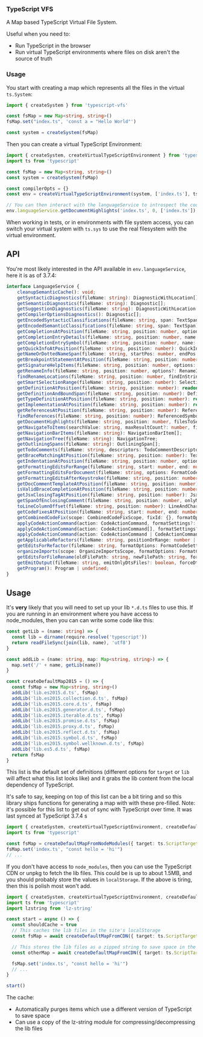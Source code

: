 ### TypeScript VFS

A Map based TypeScript Virtual File System.

Useful when you need to:

- Run TypeScript in the browser
- Run virtual TypeScript environments where files on disk aren't the source of truth

### Usage

You start with creating a map which represents all the files in the virtual `ts.System`:

```ts
import { createSystem } from 'typescript-vfs'

const fsMap = new Map<string, string>()
fsMap.set("index.ts", 'const a = "Hello World"')

const system = createSystem(fsMap)
```

Then you can create a virtual TypeScript Environment:

```ts
import { createSystem, createVirtualTypeScriptEnvironment } from 'typescript-vfs'
import ts from 'typescript'

const fsMap = new Map<string, string>()
const system = createSystem(fsMap)

const compilerOpts = {}
const env = createVirtualTypeScriptEnvironment(system, ['index.ts'], ts, compilerOpts)

// You can then interact with the languageService to introspect the code
env.languageService.getDocumentHighlights('index.ts', 0, ['index.ts'])
```

When working in tests, or in environments with file system access, you can switch your virtual system with `ts.sys` to use the real filesystem with the virtual environment.

## API

You're most likely interested in the API available in `env.languageService`, here it is as of 3.7.4:

<!-- prettier-ignore-start -->

```ts
interface LanguageService {
    cleanupSemanticCache(): void;
    getSyntacticDiagnostics(fileName: string): DiagnosticWithLocation[];
    getSemanticDiagnostics(fileName: string): Diagnostic[];
    getSuggestionDiagnostics(fileName: string): DiagnosticWithLocation[];
    getCompilerOptionsDiagnostics(): Diagnostic[];
    getEncodedSyntacticClassifications(fileName: string, span: TextSpan): Classifications;
    getEncodedSemanticClassifications(fileName: string, span: TextSpan): Classifications;
    getCompletionsAtPosition(fileName: string, position: number, options: GetCompletionsAtPositionOptions | undefined): WithMetadata<CompletionInfo> | undefined;
    getCompletionEntryDetails(fileName: string, position: number, name: string, formatOptions: FormatCodeOptions | FormatCodeSettings | undefined, source: string | undefined, preferences: UserPreferences | undefined): CompletionEntryDetails | undefined;
    getCompletionEntrySymbol(fileName: string, position: number, name: string, source: string | undefined): Symbol | undefined;
    getQuickInfoAtPosition(fileName: string, position: number): QuickInfo | undefined;
    getNameOrDottedNameSpan(fileName: string, startPos: number, endPos: number): TextSpan | undefined;
    getBreakpointStatementAtPosition(fileName: string, position: number): TextSpan | undefined;
    getSignatureHelpItems(fileName: string, position: number, options: SignatureHelpItemsOptions | undefined): SignatureHelpItems | undefined;
    getRenameInfo(fileName: string, position: number, options?: RenameInfoOptions): RenameInfo;
    findRenameLocations(fileName: string, position: number, findInStrings: boolean, findInComments: boolean, providePrefixAndSuffixTextForRename?: boolean): readonly RenameLocation[] | undefined;
    getSmartSelectionRange(fileName: string, position: number): SelectionRange;
    getDefinitionAtPosition(fileName: string, position: number): readonly DefinitionInfo[] | undefined;
    getDefinitionAndBoundSpan(fileName: string, position: number): DefinitionInfoAndBoundSpan | undefined;
    getTypeDefinitionAtPosition(fileName: string, position: number): readonly DefinitionInfo[] | undefined;
    getImplementationAtPosition(fileName: string, position: number): readonly ImplementationLocation[] | undefined;
    getReferencesAtPosition(fileName: string, position: number): ReferenceEntry[] | undefined;
    findReferences(fileName: string, position: number): ReferencedSymbol[] | undefined;
    getDocumentHighlights(fileName: string, position: number, filesToSearch: string[]): DocumentHighlights[] | undefined;
    getNavigateToItems(searchValue: string, maxResultCount?: number, fileName?: string, excludeDtsFiles?: boolean): NavigateToItem[];
    getNavigationBarItems(fileName: string): NavigationBarItem[];
    getNavigationTree(fileName: string): NavigationTree;
    getOutliningSpans(fileName: string): OutliningSpan[];
    getTodoComments(fileName: string, descriptors: TodoCommentDescriptor[]): TodoComment[];
    getBraceMatchingAtPosition(fileName: string, position: number): TextSpan[];
    getIndentationAtPosition(fileName: string, position: number, options: EditorOptions | EditorSettings): number;
    getFormattingEditsForRange(fileName: string, start: number, end: number, options: FormatCodeOptions | FormatCodeSettings): TextChange[];
    getFormattingEditsForDocument(fileName: string, options: FormatCodeOptions | FormatCodeSettings): TextChange[];
    getFormattingEditsAfterKeystroke(fileName: string, position: number, key: string, options: FormatCodeOptions | FormatCodeSettings): TextChange[];
    getDocCommentTemplateAtPosition(fileName: string, position: number): TextInsertion | undefined;
    isValidBraceCompletionAtPosition(fileName: string, position: number, openingBrace: number): boolean;
    getJsxClosingTagAtPosition(fileName: string, position: number): JsxClosingTagInfo | undefined;
    getSpanOfEnclosingComment(fileName: string, position: number, onlyMultiLine: boolean): TextSpan | undefined;
    toLineColumnOffset(fileName: string, position: number): LineAndCharacter;
    getCodeFixesAtPosition(fileName: string, start: number, end: number, errorCodes: readonly number[], formatOptions: FormatCodeSettings, preferences: UserPreferences): readonly CodeFixAction[];
    getCombinedCodeFix(scope: CombinedCodeFixScope, fixId: {}, formatOptions: FormatCodeSettings, preferences: UserPreferences): CombinedCodeActions;
    applyCodeActionCommand(action: CodeActionCommand, formatSettings?: FormatCodeSettings): Promise<ApplyCodeActionCommandResult>;
    applyCodeActionCommand(action: CodeActionCommand[], formatSettings?: FormatCodeSettings): Promise<ApplyCodeActionCommandResult[]>;
    applyCodeActionCommand(action: CodeActionCommand | CodeActionCommand[], formatSettings?: FormatCodeSettings): Promise<ApplyCodeActionCommandResult | ApplyCodeActionCommandResult[]>;
    getApplicableRefactors(fileName: string, positionOrRange: number | TextRange, preferences: UserPreferences | undefined): ApplicableRefactorInfo[];
    getEditsForRefactor(fileName: string, formatOptions: FormatCodeSettings, positionOrRange: number | TextRange, refactorName: string, actionName: string, preferences: UserPreferences | undefined): RefactorEditInfo | undefined;
    organizeImports(scope: OrganizeImportsScope, formatOptions: FormatCodeSettings, preferences: UserPreferences | undefined): readonly FileTextChanges[];
    getEditsForFileRename(oldFilePath: string, newFilePath: string, formatOptions: FormatCodeSettings, preferences: UserPreferences | undefined): readonly FileTextChanges[];
    getEmitOutput(fileName: string, emitOnlyDtsFiles?: boolean, forceDtsEmit?: boolean): EmitOutput;
    getProgram(): Program | undefined;
}
```
<!-- prettier-ignore-end -->

## Usage

It's **very** likely that you will need to set up your lib `*.d.ts` files to use this. If you are running in an environment where you have access to node_modules, then you can can write some code like this:

```ts
const getLib = (name: string) => {
  const lib = dirname(require.resolve('typescript'))
  return readFileSync(join(lib, name), 'utf8')
}

const addLib = (name: string, map: Map<string, string>) => {
  map.set('/' + name, getLib(name))
}

const createDefaultMap2015 = () => {
  const fsMap = new Map<string, string>()
  addLib('lib.es2015.d.ts', fsMap)
  addLib('lib.es2015.collection.d.ts', fsMap)
  addLib('lib.es2015.core.d.ts', fsMap)
  addLib('lib.es2015.generator.d.ts', fsMap)
  addLib('lib.es2015.iterable.d.ts', fsMap)
  addLib('lib.es2015.promise.d.ts', fsMap)
  addLib('lib.es2015.proxy.d.ts', fsMap)
  addLib('lib.es2015.reflect.d.ts', fsMap)
  addLib('lib.es2015.symbol.d.ts', fsMap)
  addLib('lib.es2015.symbol.wellknown.d.ts', fsMap)
  addLib('lib.es5.d.ts', fsMap)
  return fsMap
}
```

This list is the default set of definitions (different options for `target` or `lib` will affect what this list looks like) and it grabs the lib content from the local dependency of TypeScript.

It's safe to say, keeping on top of this list can be a bit tiring and so this library ships functions for generating a map with with these pre-filled. Note: it's possible for this list to get out of sync with TypeScript over time. It was last synced at TypeScript 3.7.4
s

```ts
import { createSystem, createVirtualTypeScriptEnvironment, createDefaultMapFromNodeModules } from 'typescript-vfs'
import ts from 'typescript'

const fsMap = createDefaultMapFromNodeModules({ target: ts.ScriptTarget.ES2015 })
fsMap.set('index.ts', "const hello = 'hi'")
// ...
```

If you don't have access to `node_modules`, then you can use the TypeScript CDN or unpkg to fetch the lib files. This could be is up to about 1.5MB, and you should probably store the values in `localStorage`. If the above is tiring, then this is polish most won't add.

```ts
import { createSystem, createVirtualTypeScriptEnvironment, createDefaultMapFromCDN } from 'typescript-vfs'
import ts from 'typescript'
import lzstring from 'lz-string'

const start = async () => {
  const shouldCache = true
  // This caches the lib files in the site's localStorage
  const fsMap = await createDefaultMapFromCDN({ target: ts.ScriptTarget.ES2015 }, '3.7.3', shouldCache, ts)

  // This stores the lib files as a zipped string to save space in the cache
  const otherMap = await createDefaultMapFromCDN({ target: ts.ScriptTarget.ES2015 }, '3.7.3', shouldCache, ts, lzstring)

  fsMap.set('index.ts', "const hello = 'hi'")
  // ...
}

start()
```

The cache:

- Automatically purges items which use a different version of TypeScript to save space
- Can use a copy of the lz-string module for compressing/decompressing the lib files
